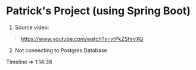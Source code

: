 # Patrick's Project (using Spring Boot)

1. Source video:

> https://www.youtube.com/watch?v=vtPkZShrvXQ

2. Not connecting to Postgres Database

Timeline => 1:14:38
